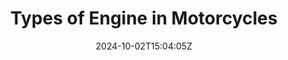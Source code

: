 ---
title: "Types of Engine in Motorcycles"
date: 2024-10-02T15:04:05Z
summary: "All about motorcycle engines"
description: "There are various type of engines on Motorcycles"
toc: false
readTime: true
autonumber: true
math: false
tags: ["motorcycles", "engine"]
showTags: true
hideBackToTop: false
categories: ["Adventure"]
weight: 4
draft: false
---